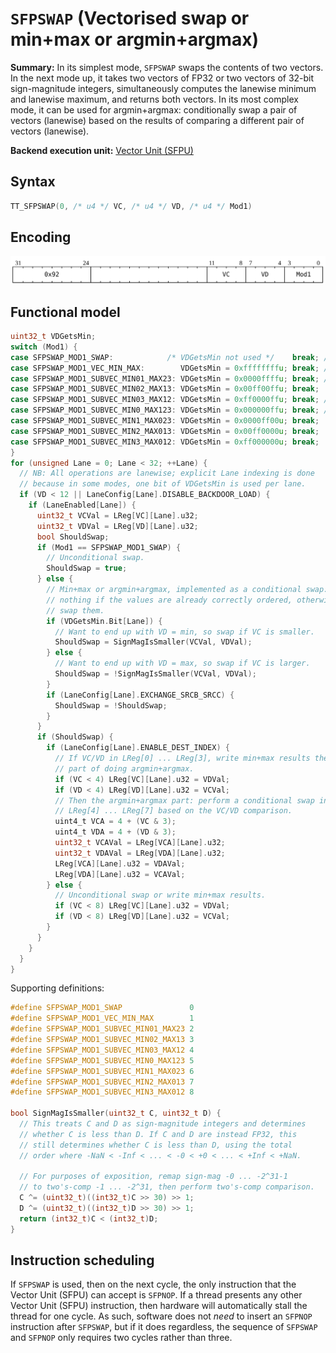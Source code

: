 # `SFPSWAP` (Vectorised swap or min+max or argmin+argmax)

**Summary:** In its simplest mode, `SFPSWAP` swaps the contents of two vectors. In the next mode up, it takes two vectors of FP32 or two vectors of 32-bit sign-magnitude integers, simultaneously computes the lanewise minimum and lanewise maximum, and returns both vectors. In its most complex mode, it can be used for argmin+argmax: conditionally swap a pair of vectors (lanewise) based on the results of comparing a different pair of vectors (lanewise).

**Backend execution unit:** [Vector Unit (SFPU)](VectorUnit.md)

## Syntax

```c
TT_SFPSWAP(0, /* u4 */ VC, /* u4 */ VD, /* u4 */ Mod1)
```

## Encoding

![](../../../Diagrams/Out/Bits32_SFPSWAP.svg)

## Functional model

```c
uint32_t VDGetsMin;
switch (Mod1) {
case SFPSWAP_MOD1_SWAP:            /* VDGetsMin not used */    break; // Unconditional swap of VD and VC.
case SFPSWAP_MOD1_VEC_MIN_MAX:        VDGetsMin = 0xffffffffu; break; // In all lanes, VD = min and VC = max.
case SFPSWAP_MOD1_SUBVEC_MIN01_MAX23: VDGetsMin = 0x0000ffffu; break; // In first 16 lanes, VD = min and VC = max, opposite in last 16 lanes.
case SFPSWAP_MOD1_SUBVEC_MIN02_MAX13: VDGetsMin = 0x00ff00ffu; break;
case SFPSWAP_MOD1_SUBVEC_MIN03_MAX12: VDGetsMin = 0xff0000ffu; break; // In first 8 lanes and last 8 lanes, VD = min and VC = max, opposite in middle 16 lanes.
case SFPSWAP_MOD1_SUBVEC_MIN0_MAX123: VDGetsMin = 0x000000ffu; break; // In first 8 lanes, VD = min and VC = max, opposite in other 24 lanes.
case SFPSWAP_MOD1_SUBVEC_MIN1_MAX023: VDGetsMin = 0x0000ff00u; break;
case SFPSWAP_MOD1_SUBVEC_MIN2_MAX013: VDGetsMin = 0x00ff0000u; break;
case SFPSWAP_MOD1_SUBVEC_MIN3_MAX012: VDGetsMin = 0xff000000u; break;
}
for (unsigned Lane = 0; Lane < 32; ++Lane) {
  // NB: All operations are lanewise; explicit Lane indexing is done
  // because in some modes, one bit of VDGetsMin is used per lane.
  if (VD < 12 || LaneConfig[Lane].DISABLE_BACKDOOR_LOAD) {
    if (LaneEnabled[Lane]) {
      uint32_t VCVal = LReg[VC][Lane].u32;
      uint32_t VDVal = LReg[VD][Lane].u32;
      bool ShouldSwap;
      if (Mod1 == SFPSWAP_MOD1_SWAP) {
        // Unconditional swap.
        ShouldSwap = true;
      } else {
        // Min+max or argmin+argmax, implemented as a conditional swap: do
        // nothing if the values are already correctly ordered, otherwise
        // swap them.
        if (VDGetsMin.Bit[Lane]) {
          // Want to end up with VD = min, so swap if VC is smaller.
          ShouldSwap = SignMagIsSmaller(VCVal, VDVal);
        } else {
          // Want to end up with VD = max, so swap if VC is larger.
          ShouldSwap = !SignMagIsSmaller(VCVal, VDVal);
        }
        if (LaneConfig[Lane].EXCHANGE_SRCB_SRCC) {
          ShouldSwap = !ShouldSwap;
        }
      }
      if (ShouldSwap) {
        if (LaneConfig[Lane].ENABLE_DEST_INDEX) {
          // If VC/VD in LReg[0] ... LReg[3], write min+max results there as
          // part of doing argmin+argmax.
          if (VC < 4) LReg[VC][Lane].u32 = VDVal;
          if (VD < 4) LReg[VD][Lane].u32 = VCVal;
          // Then the argmin+argmax part: perform a conditional swap in
          // LReg[4] ... LReg[7] based on the VC/VD comparison.
          uint4_t VCA = 4 + (VC & 3);
          uint4_t VDA = 4 + (VD & 3);
          uint32_t VCAVal = LReg[VCA][Lane].u32;
          uint32_t VDAVal = LReg[VDA][Lane].u32;
          LReg[VCA][Lane].u32 = VDAVal;
          LReg[VDA][Lane].u32 = VCAVal;
        } else {
          // Unconditional swap or write min+max results.
          if (VC < 8) LReg[VC][Lane].u32 = VDVal;
          if (VD < 8) LReg[VD][Lane].u32 = VCVal;
        }
      }
    }
  }
}
```

Supporting definitions:
```c
#define SFPSWAP_MOD1_SWAP               0
#define SFPSWAP_MOD1_VEC_MIN_MAX        1
#define SFPSWAP_MOD1_SUBVEC_MIN01_MAX23 2
#define SFPSWAP_MOD1_SUBVEC_MIN02_MAX13 3
#define SFPSWAP_MOD1_SUBVEC_MIN03_MAX12 4
#define SFPSWAP_MOD1_SUBVEC_MIN0_MAX123 5
#define SFPSWAP_MOD1_SUBVEC_MIN1_MAX023 6
#define SFPSWAP_MOD1_SUBVEC_MIN2_MAX013 7
#define SFPSWAP_MOD1_SUBVEC_MIN3_MAX012 8

bool SignMagIsSmaller(uint32_t C, uint32_t D) {
  // This treats C and D as sign-magnitude integers and determines
  // whether C is less than D. If C and D are instead FP32, this
  // still determines whether C is less than D, using the total
  // order where -NaN < -Inf < ... < -0 < +0 < ... < +Inf < +NaN.

  // For purposes of exposition, remap sign-mag -0 ... -2^31-1
  // to two's-comp -1 ... -2^31, then perform two's-comp comparison.
  C ^= (uint32_t)((int32_t)C >> 30) >> 1;
  D ^= (uint32_t)((int32_t)D >> 30) >> 1;
  return (int32_t)C < (int32_t)D;
}
```

## Instruction scheduling

If `SFPSWAP` is used, then on the next cycle, the only instruction that the Vector Unit (SFPU) can accept is `SFPNOP`. If a thread presents any other Vector Unit (SFPU) instruction, then hardware will automatically stall the thread for one cycle. As such, software does not _need_ to insert an `SFPNOP` instruction after `SFPSWAP`, but if it does regardless, the sequence of `SFPSWAP` and `SFPNOP` only requires two cycles rather than three.
